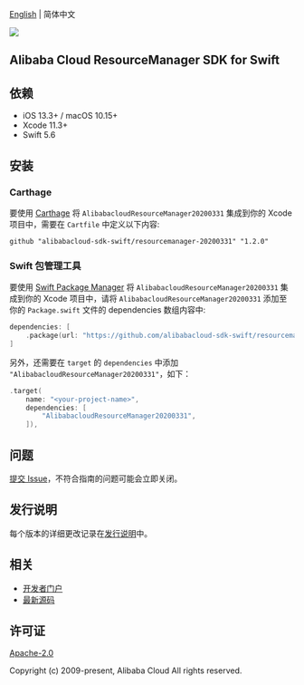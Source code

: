 [English](README.md) | 简体中文

![](https://aliyunsdk-pages.alicdn.com/icons/AlibabaCloud.svg)

## Alibaba Cloud ResourceManager SDK for Swift

## 依赖

- iOS 13.3+ / macOS 10.15+
- Xcode 11.3+
- Swift 5.6

## 安装

### Carthage

要使用 [Carthage](https://github.com/Carthage/Carthage) 将 `AlibabacloudResourceManager20200331` 集成到你的 Xcode 项目中，需要在 `Cartfile` 中定义以下内容:

```ogdl
github "alibabacloud-sdk-swift/resourcemanager-20200331" "1.2.0"
```

### Swift 包管理工具

要使用 [Swift Package Manager](https://swift.org/package-manager/) 将 `AlibabacloudResourceManager20200331` 集成到你的 Xcode 项目中，请将 `AlibabacloudResourceManager20200331` 添加至你的 `Package.swift` 文件的 dependencies 数组内容中:

```swift
dependencies: [
    .package(url: "https://github.com/alibabacloud-sdk-swift/resourcemanager-20200331.git", from: "1.2.0")
]
```

另外，还需要在 `target` 的 `dependencies` 中添加 `"AlibabacloudResourceManager20200331"`，如下：

```swift
.target(
    name: "<your-project-name>",
    dependencies: [
        "AlibabacloudResourceManager20200331",
    ]),
```

## 问题

[提交 Issue](https://github.com/alibabacloud-sdk-swift/resourcemanager-20200331/issues/new)，不符合指南的问题可能会立即关闭。

## 发行说明

每个版本的详细更改记录在[发行说明](./ChangeLog.txt)中。

## 相关

* [开发者门户](https://next.api.aliyun.com/home)
* [最新源码](https://github.com/alibabacloud-sdk-swift/resourcemanager-20200331)

## 许可证

[Apache-2.0](http://www.apache.org/licenses/LICENSE-2.0)

Copyright (c) 2009-present, Alibaba Cloud All rights reserved.
